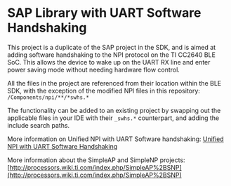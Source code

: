SAP Library with UART Software Handshaking
====================

This project is a duplicate of the SAP project in the SDK, and is aimed at adding software handshaking to the NPI protocol on the TI CC2640 BLE SoC. This allows the device to wake up on the UART RX line and enter power saving mode without needing hardware flow control.

All the files in the project are referenced from their location within the BLE SDK, with the exception of the modified NPI files in this repository: `/Components/npi/**/*swhs.*`

The functionality can be added to an existing project by swapping out the applicable files in your IDE with their `_swhs.*` counterpart, and adding the include search paths.

More information on Unified NPI with UART Software handshaking:
[Unified NPI with UART Software Handshaking](Components/npi/unified)

More information about the SimpleAP and SimpleNP projects:
[http://processors.wiki.ti.com/index.php/SimpleAP%2BSNP](http://processors.wiki.ti.com/index.php/SimpleAP%2BSNP)
